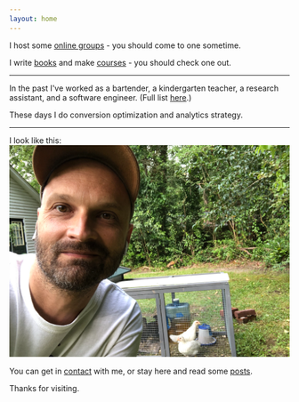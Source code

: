 ```yaml
---
layout: home
---
```


I host some [online groups](/clubs) - you should come to one sometime.

I write [books](/books) and make [courses](/courses) - you should check one out.

---

In the past I've worked as a bartender, a kindergarten teacher, a research assistant, and a software engineer. (Full list [here](https://twitter.com/briandavidhall/status/1462188663425703938).)

These days I do conversion optimization and analytics strategy.

---

I look like this:
![](images/me-with-chickens.png)

You can get in [contact](/contact) with me, or stay here and read some [posts](/blog).

Thanks for visiting.
